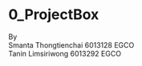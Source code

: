 # 0_ProjectBox
By  
    Smanta  Thongtienchai   6013128     EGCO  
    Tanin   Limsiriwong     6013292     EGCO  